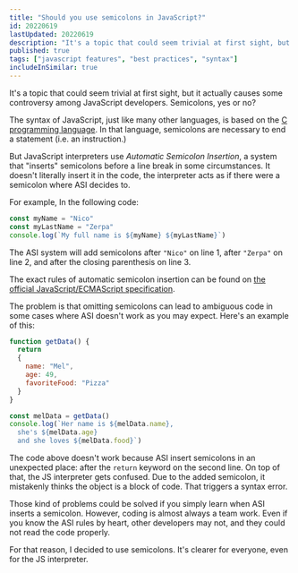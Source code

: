 ```yaml
---
title: "Should you use semicolons in JavaScript?"
id: 20220619
lastUpdated: 20220619
description: "It's a topic that could seem trivial at first sight, but it actually causes some controversy among JavaScript developers. Semicolons, yes or no?"
published: true
tags: ["javascript features", "best practices", "syntax"]
includeInSimilar: true
---
```


It's a topic that could seem trivial at first sight, but it actually causes some controversy among JavaScript developers. Semicolons, yes or no?

The syntax of JavaScript, just like many other languages, is based on the [C programming language](https://en.wikipedia.org/wiki/C_syntax). In that language, semicolons are necessary to end a statement (i.e. an instruction.)

But JavaScript interpreters use *Automatic Semicolon Insertion*, a system that "inserts" semicolons before a line break in some circumstances. It doesn't literally insert it in the code, the interpreter acts as if there were a semicolon where ASI decides to.

For example, In the following code:
```javascript
const myName = "Nico"
const myLastName = "Zerpa"
console.log(`My full name is ${myName} ${myLastName}`)
``` 
The ASI system will add semicolons after `"Nico"` on line 1, after `"Zerpa"` on line 2, and after the closing parenthesis on line 3.

The exact rules of automatic semicolon insertion can be found on [the official JavaScript/ECMAScript specification](https://262.ecma-international.org/12.0/#sec-automatic-semicolon-insertion).

The problem is that omitting semicolons can lead to ambiguous code in some cases where ASI doesn't work as you may expect. Here's an example of this:

```javascript
function getData() {
  return
  {
    name: "Mel",
    age: 49,
    favoriteFood: "Pizza"
  }
}

const melData = getData()
console.log(`Her name is ${melData.name},
  she's ${melData.age}
  and she loves ${melData.food}`)
```
The code above doesn't work because ASI insert semicolons in an unexpected place: after the `return` keyword on the second line. On top of that, the JS interpreter gets confused. Due to the added semicolon, it mistakenly thinks the object is a block of code. That triggers a syntax error.

Those kind of problems could be solved if you simply learn when ASI inserts a semicolon. However, coding is almost always a team work. Even if you know the ASI rules by heart, other developers may not, and they could not read the code properly.

For that reason, I decided to use semicolons. It's clearer for everyone, even for the JS interpreter.